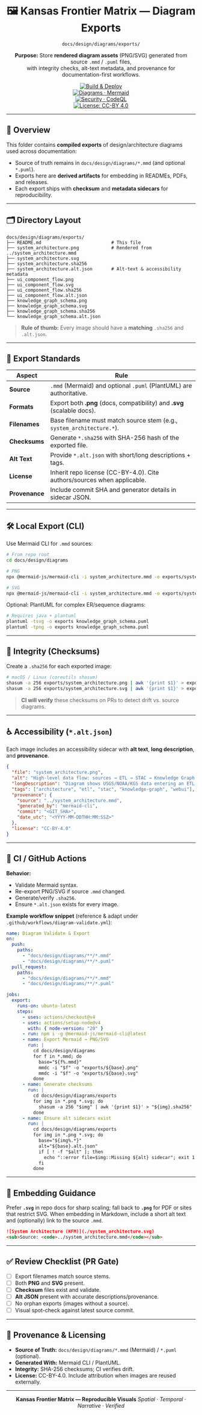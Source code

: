 <div align="center">

# 🖼️ Kansas Frontier Matrix — Diagram Exports  
`docs/design/diagrams/exports/`

**Purpose:** Store **rendered diagram assets** (PNG/SVG) generated from source `.mmd` / `.puml` files,  
with integrity checks, alt-text metadata, and provenance for documentation-first workflows.

[![Build & Deploy](https://img.shields.io/github/actions/workflow/status/bartytime4life/Kansas-Frontier-Matrix/site.yml?label=Build%20%26%20Deploy)](../../../.github/workflows/site.yml)  
[![Diagrams · Mermaid](https://img.shields.io/badge/Diagrams-Mermaid-blue)](https://mermaid-js.github.io/mermaid/#/)  
[![Security · CodeQL](https://img.shields.io/github/actions/workflow/status/bartytime4life/Kansas-Frontier-Matrix/codeql.yml?label=CodeQL)](../../../.github/workflows/codeql.yml)  
[![License: CC-BY 4.0](https://img.shields.io/badge/License-CC--BY%204.0-lightgrey)](../../../LICENSE)

</div>

---

## 🧭 Overview

This folder contains **compiled exports** of design/architecture diagrams used across documentation:
- Source of truth remains in `docs/design/diagrams/*.mmd` (and optional `*.puml`).
- Exports here are **derived artifacts** for embedding in READMEs, PDFs, and releases.
- Each export ships with **checksum** and **metadata sidecars** for reproducibility.

---

## 🗂️ Directory Layout

```text
docs/design/diagrams/exports/
├── README.md                          # This file
├── system_architecture.png            # Rendered from ../system_architecture.mmd
├── system_architecture.svg
├── system_architecture.sha256
├── system_architecture.alt.json       # Alt-text & accessibility metadata
├── ui_component_flow.png
├── ui_component_flow.svg
├── ui_component_flow.sha256
├── ui_component_flow.alt.json
├── knowledge_graph_schema.png
├── knowledge_graph_schema.svg
├── knowledge_graph_schema.sha256
└── knowledge_graph_schema.alt.json
````

> **Rule of thumb:** Every image should have a **matching** `.sha256` and `.alt.json`.

---

## 🧱 Export Standards

| Aspect         | Rule                                                                     |
| -------------- | ------------------------------------------------------------------------ |
| **Source**     | `.mmd` (Mermaid) and optional `.puml` (PlantUML) are authoritative.      |
| **Formats**    | Export both **.png** (docs, compatibility) and **.svg** (scalable docs). |
| **Filenames**  | Base filename must match source stem (e.g., `system_architecture.*`).    |
| **Checksums**  | Generate `*.sha256` with SHA-256 hash of the exported file.              |
| **Alt Text**   | Provide `*.alt.json` with short/long descriptions + tags.                |
| **License**    | Inherit repo license (CC-BY-4.0). Cite authors/sources when applicable.  |
| **Provenance** | Include commit SHA and generator details in sidecar JSON.                |

---

## 🛠️ Local Export (CLI)

Use Mermaid CLI for `.mmd` sources:

```bash
# From repo root
cd docs/design/diagrams

# PNG
npx @mermaid-js/mermaid-cli -i system_architecture.mmd -o exports/system_architecture.png

# SVG
npx @mermaid-js/mermaid-cli -i system_architecture.mmd -o exports/system_architecture.svg
```

Optional: PlantUML for complex ER/sequence diagrams:

```bash
# Requires java + plantuml
plantuml -tsvg -o exports knowledge_graph_schema.puml
plantuml -tpng -o exports knowledge_graph_schema.puml
```

---

## 🔐 Integrity (Checksums)

Create a `.sha256` for each exported image:

```bash
# macOS / Linux (coreutils shasum)
shasum -a 256 exports/system_architecture.png | awk '{print $1}' > exports/system_architecture.sha256
shasum -a 256 exports/system_architecture.svg | awk '{print $1}' > exports/system_architecture.svg.sha256
```

> **CI will verify** these checksums on PRs to detect drift vs. source diagrams.

---

## ♿ Accessibility (`*.alt.json`)

Each image includes an accessibility sidecar with **alt text**, **long description**, and **provenance**.

```json
{
  "file": "system_architecture.png",
  "alt": "High-level data flow: sources → ETL → STAC → Knowledge Graph → API → Web UI.",
  "longDescription": "Diagram shows USGS/NOAA/KGS data entering an ETL pipeline that produces COG/GeoJSON layers... results surfaced via React+MapLibre UI for end users.",
  "tags": ["architecture", "etl", "stac", "knowledge-graph", "webui"],
  "provenance": {
    "source": "../system_architecture.mmd",
    "generated_by": "mermaid-cli",
    "commit": "<GIT_SHA>",
    "date_utc": "<YYYY-MM-DDTHH:MM:SSZ>"
  },
  "license": "CC-BY-4.0"
}
```

---

## 🤖 CI / GitHub Actions

**Behavior:**

* Validate Mermaid syntax.
* Re-export PNG/SVG if source `.mmd` changed.
* Generate/verify `.sha256`.
* Ensure `*.alt.json` exists for every image.

**Example workflow snippet** (reference & adapt under `.github/workflows/diagram-validate.yml`):

```yaml
name: Diagram Validate & Export
on:
  push:
    paths:
      - "docs/design/diagrams/**/*.mmd"
      - "docs/design/diagrams/**/*.puml"
  pull_request:
    paths:
      - "docs/design/diagrams/**/*.mmd"
      - "docs/design/diagrams/**/*.puml"

jobs:
  export:
    runs-on: ubuntu-latest
    steps:
      - uses: actions/checkout@v4
      - uses: actions/setup-node@v4
        with: { node-version: "20" }
      - run: npm i -g @mermaid-js/mermaid-cli@latest
      - name: Export Mermaid → PNG/SVG
        run: |
          cd docs/design/diagrams
          for f in *.mmd; do
            base="${f%.mmd}"
            mmdc -i "$f" -o "exports/${base}.png"
            mmdc -i "$f" -o "exports/${base}.svg"
          done
      - name: Generate checksums
        run: |
          cd docs/design/diagrams/exports
          for img in *.png *.svg; do
            shasum -a 256 "$img" | awk '{print $1}' > "${img}.sha256"
          done
      - name: Ensure alt sidecars exist
        run: |
          cd docs/design/diagrams/exports
          for img in *.png *.svg; do
            base="${img%.*}"
            alt="${base}.alt.json"
            if [ ! -f "$alt" ]; then
              echo "::error file=$img::Missing ${alt} sidecar"; exit 1
            fi
          done
```

---

## 🧪 Embedding Guidance

Prefer **`.svg`** in repo docs for sharp scaling; fall back to **`.png`** for PDF or sites that restrict SVG.
When embedding in Markdown, include a short alt text and (optionally) link to the source `.mmd`.

```markdown
![System Architecture (KFM)](./system_architecture.svg)
<sub>Source: <code>../system_architecture.mmd</code></sub>
```

---

## ✅ Review Checklist (PR Gate)

* [ ] Export filenames match source stems.
* [ ] Both **PNG** and **SVG** present.
* [ ] **Checksum** files exist and validate.
* [ ] **Alt JSON** present with accurate descriptions/provenance.
* [ ] No orphan exports (images without a source).
* [ ] Visual spot-check against latest source commit.

---

## 🧾 Provenance & Licensing

* **Source of Truth:** `docs/design/diagrams/*.mmd` (Mermaid) / `*.puml` (optional).
* **Generated With:** Mermaid CLI / PlantUML.
* **Integrity:** SHA-256 checksums; CI verifies drift.
* **License:** CC-BY-4.0. Include attribution when images are reused externally.

---

<div align="center">

**Kansas Frontier Matrix — Reproducible Visuals**
*Spatial · Temporal · Narrative · Verified*

</div>
